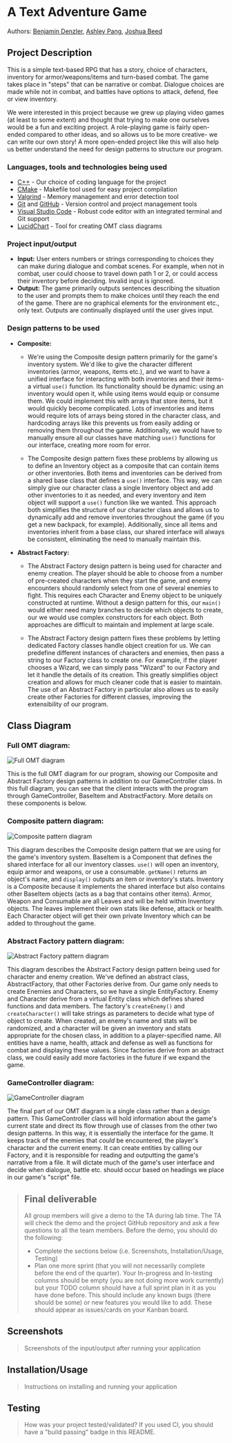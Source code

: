 # A Text Adventure Game
 
 Authors: [Benjamin Denzler](https://github.com/ben-denzler), [Ashley Pang](https://github.com/apang024), [Joshua Beed](https://github.com/jbeed33)
 
## Project Description
 
 This is a simple text-based RPG that has a story, choice of characters, inventory for armor/weapons/items and turn-based combat. The game takes place in "steps" that can be narrative or combat. Dialogue choices are made while not in combat, and battles have options to attack, defend, flee or view inventory.

 We were interested in this project because we grew up playing video games (at least to some extent) and thought that trying to make one ourselves would be a fun and exciting project. A role-playing game is fairly open-ended compared to other ideas, and so allows us to be more creative- we can write our own story! A more open-ended project like this will also help us better understand the need for design patterns to structure our program.

 ### Languages, tools and technologies being used
 * [C++](https://en.wikipedia.org/wiki/C%2B%2B) - Our choice of coding language for the project
 * [CMake](https://cmake.org/) - Makefile tool used for easy project compilation
 * [Valgrind](https://valgrind.org/) - Memory management and error detection tool
 * [Git](https://git-scm.com/) and [GitHub](https://github.com/) - Version control and project management tools
 * [Visual Studio Code](https://code.visualstudio.com/) - Robust code editor with an integrated terminal and Git support
 * [LucidChart](https://www.lucidchart.com/) - Tool for creating OMT class diagrams

 ### Project input/output
 * **Input:** User enters numbers or strings corresponding to choices they can make during dialogue and combat scenes. For example, when not in combat, user could choose to travel down path 1 or 2, or could access their inventory before deciding. Invalid input is ignored.
 * **Output:** The game primarily outputs sentences describing the situation to the user and prompts them to make choices until they reach the end of the game. There are no graphical elements for the environment etc., only text. Outputs are continually displayed until the user gives input.

 ### Design patterns to be used
 * **Composite:** 
    * We're using the Composite design pattern primarily for the game's inventory system. We'd like to give the character different inventories (armor, weapons, items etc.), and we want to have a unified interface for interacting with both inventories and their items- a virtual `use()` function. Its functionality should be dynamic: using an inventory would open it, while using items would equip or consume them. We could implement this with arrays that store items, but it would quickly become complicated. Lots of inventories and items would require lots of arrays being stored in the character class, and hardcoding arrays like this prevents us from easily adding or removing them throughout the game. Additionally, we would have to manually ensure all our classes have matching `use()` functions for our interface, creating more room for error. 

    * The Composite design pattern fixes these problems by allowing us to define an Inventory object as a composite that can contain items *or* other inventories. Both items and inventories can be derived from a shared base class that defines a `use()` interface. This way, we can simply give our character class a single Inventory object and add other inventories to it as needed, and every inventory and item object will support a `use()` function like we wanted. This approach both simplifies the structure of our character class and allows us to dynamically add and remove inventories throughout the game (if you get a new backpack, for example). Additionally, since all items and inventories inherit from a base class, our shared interface will always be consistent, eliminating the need to manually maintain this.

* **Abstract Factory:**
    * The Abstract Factory design pattern is being used for character and enemy creation. The player should be able to choose from a number of pre-created characters when they start the game, and enemy encounters should randomly select from one of several enemies to fight. This requires each Character and Enemy object to be uniquely constructed at runtime. Without a design pattern for this, our `main()` would either need many branches to decide which objects to create, our we would use complex constructors for each object. Both approaches are difficult to maintain and implement at large scale.

    * The Abstract Factory design pattern fixes these problems by letting dedicated Factory classes handle object creation for us. We can predefine different instances of characters and enemies, then pass a string to our Factory class to create one. For example, if the player chooses a Wizard, we can simply pass "Wizard" to our Factory and let it handle the details of its creation. This greatly simplifies object creation and allows for much cleaner code that is easier to maintain. The use of an Abstract Factory in particular also allows us to easily create other Factories for different classes, improving the extensibility of our program.

## Class Diagram
### Full OMT diagram:

 ![Full OMT diagram](docs/FullOMTDiagram.png)

 This is the full OMT diagram for our program, showing our Composite and Abstract Factory design patterns in addition to our GameController class. In this full diagram, you can see that the client interacts with the program through GameController, BaseItem and AbstractFactory. More details on these components is below.

### Composite pattern diagram:

 ![Composite pattern diagram](docs/CompositeOMT.png) 

This diagram describes the Composite design pattern that we are using for the game's inventory system. BaseItem is a Component that defines the shared interface for all our inventory classes. `use()` will open an inventory, equip armor and weapons, or use a consumable. `getName()` returns an object's name, and `display()` outputs an item or inventory's stats. Inventory is a Composite because it implements the shared interface but also contains other BaseItem objects (acts as a bag that contains other items). Armor, Weapon and Consumable are all Leaves and will be held within Inventory objects. The leaves implement their own stats like defense, attack or health. Each Character object will get their own private Inventory which can be added to throughout the game.

### Abstract Factory pattern diagram:

 ![Abstract Factory pattern diagram](docs/AbstractFactoryOMT.png) 

 This diagram describes the Abstract Factory design pattern being used for character and enemy creation. We've defined an abstract class, AbstractFactory, that other Factories derive from. Our game only needs to create Enemies and Characters, so we have a single EntityFactory. Enemy and Character derive from a virtual Entity class which defines shared functions and data members. The factory's `createEnemy()` and `createCharacter()` will take strings as parameters to decide what type of object to create. When created, an enemy's name and stats will be randomized, and a character will be given an inventory and stats appropriate for the chosen class, in addition to a player-specified name. All entities have a name, health, attack and defense as well as functions for combat and displaying these values. Since factories derive from an abstract class, we could easily add more factories in the future if we expand the game.

 ### GameController diagram:

 ![GameController diagram](docs/GameControllerOMT.png)

 The final part of our OMT diagram is a single class rather than a design pattern. This GameController class will hold information about the game's current state and direct its flow through use of classes from the other two design patterns. In this way, it is essentially the interface for the game. It keeps track of the enemies that *could* be encountered, the player's character and the current enemy. It can create entities by calling our Factory, and it is responsible for reading and outputting the game's narrative from a file. It will dictate much of the game's user interface and decide when dialogue, battle etc. should occur based on headings we place in our game's "script" file.

 > ## Final deliverable
 > All group members will give a demo to the TA during lab time. The TA will check the demo and the project GitHub repository and ask a few questions to all the team members. 
 > Before the demo, you should do the following:
 > * Complete the sections below (i.e. Screenshots, Installation/Usage, Testing)
 > * Plan one more sprint (that you will not necessarily complete before the end of the quarter). Your In-progress and In-testing columns should be empty (you are not doing more work currently) but your TODO column should have a full sprint plan in it as you have done before. This should include any known bugs (there should be some) or new features you would like to add. These should appear as issues/cards on your Kanban board. 
 
 ## Screenshots
 > Screenshots of the input/output after running your application
 ## Installation/Usage
 > Instructions on installing and running your application
 ## Testing
 > How was your project tested/validated? If you used CI, you should have a "build passing" badge in this README.
 
